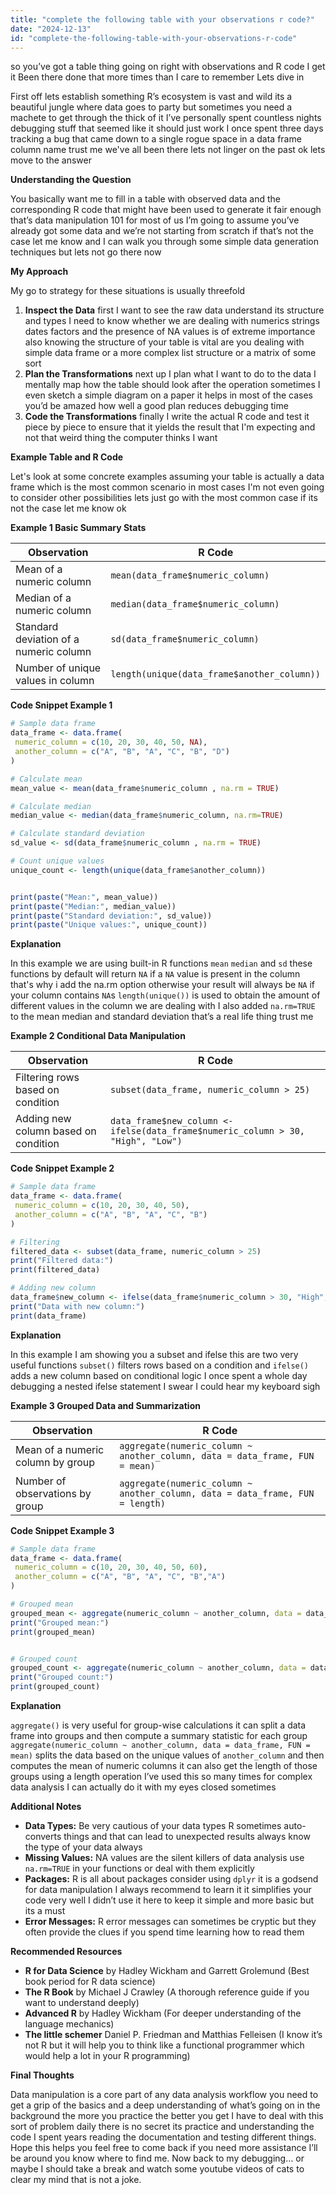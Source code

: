 ```yaml
---
title: "complete the following table with your observations r code?"
date: "2024-12-13"
id: "complete-the-following-table-with-your-observations-r-code"
---
```


 so you’ve got a table thing going on right with observations and R code I get it Been there done that more times than I care to remember Lets dive in

First off lets establish something R’s ecosystem is vast and wild its a beautiful jungle where data goes to party but sometimes you need a machete to get through the thick of it I’ve personally spent countless nights debugging stuff that seemed like it should just work I once spent three days tracking a bug that came down to a single rogue space in a data frame column name trust me we've all been there lets not linger on the past ok lets move to the answer

**Understanding the Question**

You basically want me to fill in a table with observed data and the corresponding R code that might have been used to generate it fair enough that’s data manipulation 101 for most of us I’m going to assume you’ve already got some data and we’re not starting from scratch if that’s not the case let me know and I can walk you through some simple data generation techniques but lets not go there now

**My Approach**

My go to strategy for these situations is usually threefold

1. **Inspect the Data** first I want to see the raw data understand its structure and types I need to know whether we are dealing with numerics strings dates factors and the presence of NA values is of extreme importance also knowing the structure of your table is vital are you dealing with simple data frame or a more complex list structure or a matrix of some sort
2. **Plan the Transformations** next up I plan what I want to do to the data I mentally map how the table should look after the operation sometimes I even sketch a simple diagram on a paper it helps in most of the cases you’d be amazed how well a good plan reduces debugging time
3. **Code the Transformations** finally I write the actual R code and test it piece by piece to ensure that it yields the result that I'm expecting and not that weird thing the computer thinks I want

**Example Table and R Code**

Let's look at some concrete examples assuming your table is actually a data frame which is the most common scenario in most cases I'm not even going to consider other possibilities lets just go with the most common case if its not the case let me know ok

**Example 1 Basic Summary Stats**

| Observation | R Code |
|---|---|
| Mean of a numeric column | `mean(data_frame$numeric_column)` |
| Median of a numeric column | `median(data_frame$numeric_column)` |
| Standard deviation of a numeric column | `sd(data_frame$numeric_column)`|
| Number of unique values in column | `length(unique(data_frame$another_column))`|

**Code Snippet Example 1**

```R
# Sample data frame
data_frame <- data.frame(
 numeric_column = c(10, 20, 30, 40, 50, NA),
 another_column = c("A", "B", "A", "C", "B", "D")
)

# Calculate mean
mean_value <- mean(data_frame$numeric_column , na.rm = TRUE)

# Calculate median
median_value <- median(data_frame$numeric_column, na.rm=TRUE)

# Calculate standard deviation
sd_value <- sd(data_frame$numeric_column , na.rm = TRUE)

# Count unique values
unique_count <- length(unique(data_frame$another_column))


print(paste("Mean:", mean_value))
print(paste("Median:", median_value))
print(paste("Standard deviation:", sd_value))
print(paste("Unique values:", unique_count))

```
**Explanation**

In this example we are using built-in R functions `mean` `median` and `sd` these functions by default will return `NA` if a `NA` value is present in the column that's why i add the na.rm option otherwise your result will always be `NA` if your column contains `NA`s `length(unique())` is used to obtain the amount of different values in the column we are dealing with I also added `na.rm=TRUE` to the mean median and standard deviation that’s a real life thing trust me

**Example 2 Conditional Data Manipulation**

| Observation | R Code |
|---|---|
| Filtering rows based on condition | `subset(data_frame, numeric_column > 25)` |
| Adding new column based on condition | `data_frame$new_column <- ifelse(data_frame$numeric_column > 30, "High", "Low")` |

**Code Snippet Example 2**

```R
# Sample data frame
data_frame <- data.frame(
 numeric_column = c(10, 20, 30, 40, 50),
 another_column = c("A", "B", "A", "C", "B")
)

# Filtering
filtered_data <- subset(data_frame, numeric_column > 25)
print("Filtered data:")
print(filtered_data)

# Adding new column
data_frame$new_column <- ifelse(data_frame$numeric_column > 30, "High", "Low")
print("Data with new column:")
print(data_frame)

```

**Explanation**

In this example I am showing you a subset and ifelse this are two very useful functions `subset()` filters rows based on a condition and `ifelse()` adds a new column based on conditional logic I once spent a whole day debugging a nested ifelse statement I swear I could hear my keyboard sigh

**Example 3 Grouped Data and Summarization**

| Observation | R Code |
|---|---|
| Mean of a numeric column by group | `aggregate(numeric_column ~ another_column, data = data_frame, FUN = mean)` |
| Number of observations by group | `aggregate(numeric_column ~ another_column, data = data_frame, FUN = length)`|

**Code Snippet Example 3**

```R
# Sample data frame
data_frame <- data.frame(
 numeric_column = c(10, 20, 30, 40, 50, 60),
 another_column = c("A", "B", "A", "C", "B","A")
)

# Grouped mean
grouped_mean <- aggregate(numeric_column ~ another_column, data = data_frame, FUN = mean)
print("Grouped mean:")
print(grouped_mean)


# Grouped count
grouped_count <- aggregate(numeric_column ~ another_column, data = data_frame, FUN = length)
print("Grouped count:")
print(grouped_count)


```

**Explanation**

`aggregate()` is very useful for group-wise calculations it can split a data frame into groups and then compute a summary statistic for each group `aggregate(numeric_column ~ another_column, data = data_frame, FUN = mean)` splits the data based on the unique values of `another_column` and then computes the mean of numeric columns it can also get the length of those groups using a length operation I’ve used this so many times for complex data analysis I can actually do it with my eyes closed sometimes

**Additional Notes**

*   **Data Types:** Be very cautious of your data types R sometimes auto-converts things and that can lead to unexpected results always know the type of your data always
*   **Missing Values:** NA values are the silent killers of data analysis use `na.rm=TRUE` in your functions or deal with them explicitly
*   **Packages:** R is all about packages consider using `dplyr` it is a godsend for data manipulation I always recommend to learn it it simplifies your code very well I didn’t use it here to keep it simple and more basic but its a must
*   **Error Messages:** R error messages can sometimes be cryptic but they often provide the clues if you spend time learning how to read them

**Recommended Resources**

*   **R for Data Science** by Hadley Wickham and Garrett Grolemund (Best book period for R data science)
*   **The R Book** by Michael J Crawley (A thorough reference guide if you want to understand deeply)
*   **Advanced R** by Hadley Wickham (For deeper understanding of the language mechanics)
*  **The little schemer** Daniel P. Friedman and Matthias Felleisen (I know it’s not R but it will help you to think like a functional programmer which would help a lot in your R programming)

**Final Thoughts**

Data manipulation is a core part of any data analysis workflow you need to get a grip of the basics and a deep understanding of what’s going on in the background the more you practice the better you get I have to deal with this sort of problem daily there is no secret its practice and understanding the code I spent years reading the documentation and testing different things. Hope this helps you feel free to come back if you need more assistance I’ll be around you know where to find me. Now back to my debugging… or maybe I should take a break and watch some youtube videos of cats to clear my mind that is not a joke.
